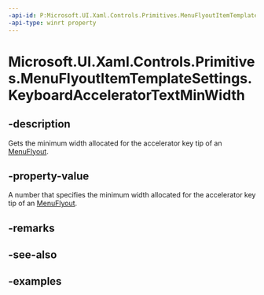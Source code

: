 ```yaml
---
-api-id: P:Microsoft.UI.Xaml.Controls.Primitives.MenuFlyoutItemTemplateSettings.KeyboardAcceleratorTextMinWidth
-api-type: winrt property
---
```


<!-- Property syntax.
public double KeyboardAcceleratorTextMinWidth { get; }
-->

# Microsoft.UI.Xaml.Controls.Primitives.MenuFlyoutItemTemplateSettings.KeyboardAcceleratorTextMinWidth

## -description
Gets the minimum width allocated for the accelerator key tip of an [MenuFlyout](../microsoft.ui.xaml.controls/menuflyout.md).

## -property-value
A number that specifies the minimum width allocated for the accelerator key tip of an [MenuFlyout](../microsoft.ui.xaml.controls/menuflyout.md).

## -remarks

## -see-also

## -examples

